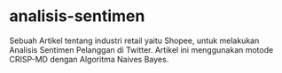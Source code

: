 # analisis-sentimen
Sebuah Artikel tentang industri retail yaitu Shopee, untuk melakukan Analisis Sentimen Pelanggan di Twitter. Artikel ini menggunakan motode CRISP-MD dengan Algoritma Naives Bayes.
